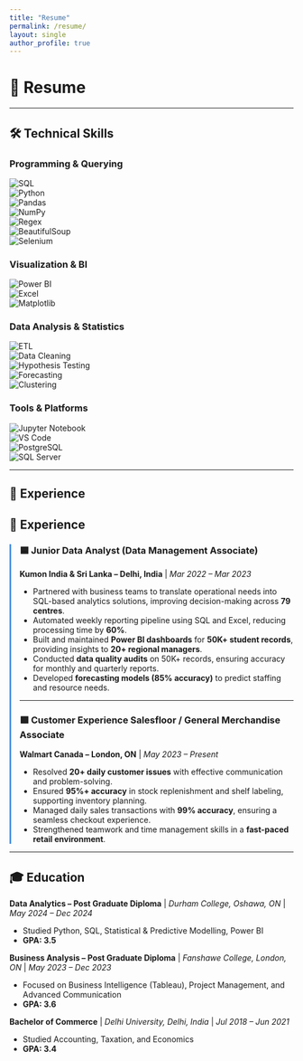 ```yaml
---
title: "Resume"
permalink: /resume/
layout: single
author_profile: true
---
```


# 📄 Resume

---

## 🛠️ Technical Skills  

### Programming & Querying  
![SQL](https://img.shields.io/badge/SQL-336791?logo=postgresql&logoColor=white)  
![Python](https://img.shields.io/badge/Python-3776AB?logo=python&logoColor=white)  
![Pandas](https://img.shields.io/badge/Pandas-150458?logo=pandas&logoColor=white)  
![NumPy](https://img.shields.io/badge/NumPy-013243?logo=numpy&logoColor=white)  
![Regex](https://img.shields.io/badge/Regex-FF9800?logo=regex&logoColor=white)  
![BeautifulSoup](https://img.shields.io/badge/BeautifulSoup-4E9A06?logo=python&logoColor=white)  
![Selenium](https://img.shields.io/badge/Selenium-43B02A?logo=selenium&logoColor=white)  

### Visualization & BI  
![Power BI](https://img.shields.io/badge/Power%20BI-F2C811?logo=powerbi&logoColor=black)  
![Excel](https://img.shields.io/badge/Excel-217346?logo=microsoft-excel&logoColor=white)  
![Matplotlib](https://img.shields.io/badge/Matplotlib-11557C?logo=python&logoColor=white)  

### Data Analysis & Statistics  
![ETL](https://img.shields.io/badge/ETL-FF6F00?logo=apache-airflow&logoColor=white)  
![Data Cleaning](https://img.shields.io/badge/Data%20Cleaning-0078D7?logo=databricks&logoColor=white)  
![Hypothesis Testing](https://img.shields.io/badge/Hypothesis%20Testing-8E44AD?logo=python&logoColor=white)  
![Forecasting](https://img.shields.io/badge/Forecasting-1ABC9C?logo=chartdotjs&logoColor=white)  
![Clustering](https://img.shields.io/badge/K--Means-34495E?logo=scikitlearn&logoColor=white)  

### Tools & Platforms  
![Jupyter Notebook](https://img.shields.io/badge/Jupyter-F37626?logo=jupyter&logoColor=white)  
![VS Code](https://img.shields.io/badge/VS%20Code-007ACC?logo=visual-studio-code&logoColor=white)  
![PostgreSQL](https://img.shields.io/badge/PostgreSQL-336791?logo=postgresql&logoColor=white)  
![SQL Server](https://img.shields.io/badge/SQL%20Server-CC2927?logo=microsoft-sql-server&logoColor=white)  


---

## 💼 Experience

## 💼 Experience  

<div style="border-left: 3px solid #4A90E2; padding-left: 15px;">

### 🟦 Junior Data Analyst (Data Management Associate)  
**Kumon India & Sri Lanka – Delhi, India** | *Mar 2022 – Mar 2023*  
- Partnered with business teams to translate operational needs into SQL-based analytics solutions, improving decision-making across **79 centres**.  
- Automated weekly reporting pipeline using SQL and Excel, reducing processing time by **60%**.  
- Built and maintained **Power BI dashboards** for **50K+ student records**, providing insights to **20+ regional managers**.  
- Conducted **data quality audits** on 50K+ records, ensuring accuracy for monthly and quarterly reports.  
- Developed **forecasting models (85% accuracy)** to predict staffing and resource needs.  

---

### 🟩 Customer Experience Salesfloor / General Merchandise Associate  
**Walmart Canada – London, ON** | *May 2023 – Present*  
- Resolved **20+ daily customer issues** with effective communication and problem-solving.  
- Ensured **95%+ accuracy** in stock replenishment and shelf labeling, supporting inventory planning.  
- Managed daily sales transactions with **99% accuracy**, ensuring a seamless checkout experience.  
- Strengthened teamwork and time management skills in a **fast-paced retail environment**.  

</div>

---

## 🎓 Education
**Data Analytics – Post Graduate Diploma** | *Durham College, Oshawa, ON* | *May 2024 – Dec 2024*  
- Studied Python, SQL, Statistical & Predictive Modelling, Power BI  
- **GPA: 3.5**  

**Business Analysis – Post Graduate Diploma** | *Fanshawe College, London, ON* | *May 2023 – Dec 2023*  
- Focused on Business Intelligence (Tableau), Project Management, and Advanced Communication  
- **GPA: 3.6**  

**Bachelor of Commerce** | *Delhi University, Delhi, India* | *Jul 2018 – Jun 2021*  
- Studied Accounting, Taxation, and Economics  
- **GPA: 3.4**

